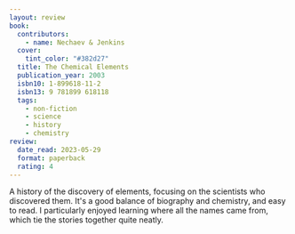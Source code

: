 ```yaml
---
layout: review
book:
  contributors:
    - name: Nechaev & Jenkins
  cover:
    tint_color: "#382d27"
  title: The Chemical Elements
  publication_year: 2003
  isbn10: 1-899618-11-2
  isbn13: 9 781899 618118
  tags:
    - non-fiction
    - science
    - history
    - chemistry
review:
  date_read: 2023-05-29
  format: paperback
  rating: 4
---
```


A history of the discovery of elements, focusing on the scientists who discovered them.
It's a good balance of biography and chemistry, and easy to read.
I particularly enjoyed learning where all the names came from, which tie the stories together quite neatly.

